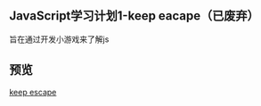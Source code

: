 ## JavaScript学习计划1-keep eacape（已废弃）
  旨在通过开发小游戏来了解js

## 预览
 [keep escape](https://xdxt.github.io/study-plan-keep_eacape/keep_escape.html)  
